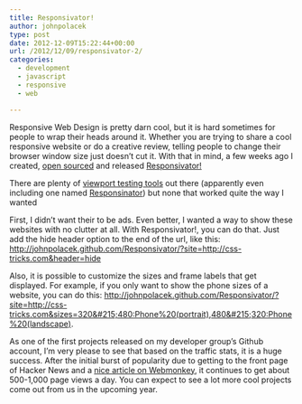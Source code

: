 ```yaml
---
title: Responsivator!
author: johnpolacek
type: post
date: 2012-12-09T15:22:44+00:00
url: /2012/12/09/responsivator-2/
categories:
  - development
  - javascript
  - responsive
  - web

---
```


Responsive Web Design is pretty darn cool, but it is hard sometimes for people to wrap their heads around it. Whether you are trying to share a cool responsive website or do a creative review, telling people to change their browser window size just doesn&rsquo;t cut it. With that in mind, a few weeks ago I created, [open sourced][1] and released [Responsivator!][2]

There are plenty of [viewport testing tools][3] out there (apparently even including one named [Responsinator][4]) but none that worked quite the way I wanted

First, I didn&rsquo;t want their to be ads. Even better, I wanted a way to show these websites with no clutter at all. With Responsivator!, you can do that. Just add the hide header option to the end of the url, like this: <a href="http://johnpolacek.github.com/Responsivator/?site=http://css-tricks.com&#038;header=hide" target="_blank" rel="noopener noreferrer">http://johnpolacek.github.com/Responsivator/?site=http://css-tricks.com&header=hide</a>

Also, it is possible to customize the sizes and frame labels that get displayed. For example, if you only want to show the phone sizes of a website, you can do this: <a href="http://johnpolacek.github.com/Responsivator/?site=http://css-tricks.com&#038;sizes=320x480:Phone%20(portrait),480x320:Phone%20(landscape)" target="_blank" rel="noopener noreferrer">http://johnpolacek.github.com/Responsivator/?site=http://css-tricks.com&sizes=320&#215;480:Phone%20(portrait),480&#215;320:Phone%20(landscape)</a>.

As one of the first projects released on my developer group’s Github account, I’m very please to see that based on the traffic stats, it is a huge success. After the initial burst of popularity due to getting to the front page of Hacker News and a <a href="http://www.webmonkey.com/2012/10/easily-preview-responsive-designs-with-responsivator/" target="_blank" rel="noopener noreferrer">nice article on Webmonkey</a>, it continues to get about 500-1,000 page views a day. You can expect to see a lot more cool projects come out from us in the upcoming year.

 [1]: https://johnpolacek.github.com/Responsivator
 [2]: http://johnpolacek.github.com/Responsivator/
 [3]: http://bradfrost.github.com/this-is-responsive/resources.html#viewport-testing
 [4]: http://www.responsinator.com/
